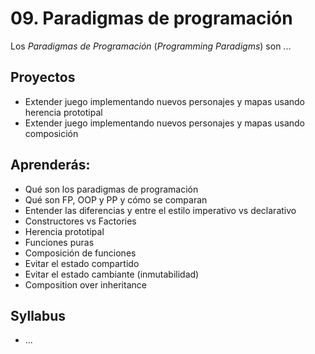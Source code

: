 # 09. Paradigmas de programación

Los _Paradigmas de Programación_ (_Programming Paradigms_) son ...

## Proyectos

* Extender juego implementando nuevos personajes y mapas usando herencia prototipal
* Extender juego implementando nuevos personajes y mapas usando composición

## Aprenderás:

* Qué son los paradigmas de programación
* Qué son FP, OOP y PP y cómo se comparan
* Entender las diferencias y entre el estilo imperativo vs declarativo
* Constructores vs Factories
* Herencia prototipal
* Funciones puras
* Composición de funciones
* Evitar el estado compartido
* Evitar el estado cambiante (inmutabilidad)
* Composition over inheritance

## Syllabus

* ...
